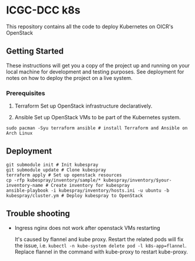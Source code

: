 # ICGC-DCC k8s

This repository contains all the code to deploy Kubernetes on OICR's OpenStack

## Getting Started

These instructions will get you a copy of the project up and running on your local machine for development and testing purposes. See deployment for notes on how to deploy the project on a live system.

### Prerequisites

1. Terraform
   Set up OpenStack infrastructure declaratively.

2. Ansible
   Set up OpenStack VMs to be part of the Kubernetes system.

```
sudo pacman -Syu terraform ansible # install Terraform and Ansible on Arch Linux
```

## Deployment

``` shell
git submodule init # Init kubespray
git submodule update # Clone kubespray
terraform apply # Set up openstack resources
cp -rfp kubespray/inventory/sample/* kubespray/inventory/$your-inventory-name # Create inventory for kubespray
ansible-playbook -i kubespray/inventory/hosts.ini -u ubuntu -b kubespray/cluster.ym # Deploy kubespray to OpenStack
```

## Trouble shooting
- Ingress nginx does not work after openstack VMs restarting

  It's caused by flannel and kube proxy. Restart the related pods will fix the issue, i.e. `kubectl -n kube-system delete pod -l k8s-app=flannel`. Replace flannel in the command with kube-proxy to restart kube-proxy.
